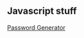 ## Javascript stuff

[Password Generator](https://github.com/Sarah269/verbose-doodle/blob/main/Javascript/JS1_pwd.html)
